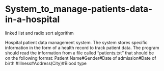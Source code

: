 # System_to_manage-patients-data-in-a-hospital
linked list and radix sort algorithm 

Hospital patient data management system. The system stores specific information in the form of a health record to track patient data. 
The program	should read	the	information	from a file	called	“patients.txt” that	should be on the following format:
Patient	Name#Gender#Date of	admission#Date of birth #Illness#Address(City)#Blood type
